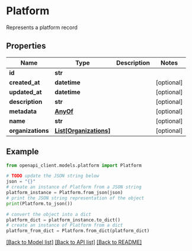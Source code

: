 # Platform

Represents a platform record

## Properties

Name | Type | Description | Notes
------------ | ------------- | ------------- | -------------
**id** | **str** |  | 
**created_at** | **datetime** |  | [optional] 
**updated_at** | **datetime** |  | [optional] 
**description** | **str** |  | [optional] 
**metadata** | [**AnyOf**](AnyOf.md) |  | [optional] 
**name** | **str** |  | [optional] 
**organizations** | [**List[Organizations]**](Organizations.md) |  | [optional] 

## Example

```python
from openapi_client.models.platform import Platform

# TODO update the JSON string below
json = "{}"
# create an instance of Platform from a JSON string
platform_instance = Platform.from_json(json)
# print the JSON string representation of the object
print(Platform.to_json())

# convert the object into a dict
platform_dict = platform_instance.to_dict()
# create an instance of Platform from a dict
platform_from_dict = Platform.from_dict(platform_dict)
```
[[Back to Model list]](../README.md#documentation-for-models) [[Back to API list]](../README.md#documentation-for-api-endpoints) [[Back to README]](../README.md)



